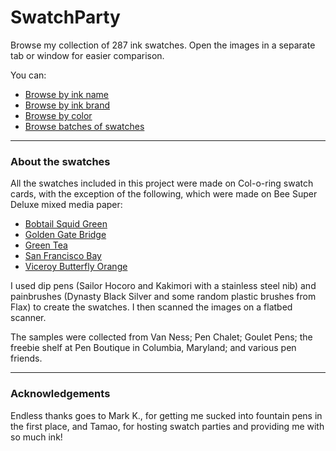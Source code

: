 
# SwatchParty

Browse my collection of 287 ink swatches. Open the images in a separate tab or window for easier comparison.

You can:

* [Browse by ink name](SearchByInkName.md)
* [Browse by ink brand](SearchByInkBrand.md)
* [Browse by color](SearchByColorCategory.md)
* [Browse batches of swatches](SwatchPages)

***

### About the swatches

All the swatches included in this project were made on Col-o-ring swatch cards, with the exception of the following, which were made on Bee Super Deluxe mixed media paper:

* [Bobtail Squid Green](https://github.com/feedbackfromalex/SwatchParty/blob/main/SearchSwatches/133.png)
* [Golden Gate Bridge](https://github.com/feedbackfromalex/SwatchParty/blob/main/SearchSwatches/55.png)
* [Green Tea](https://github.com/feedbackfromalex/SwatchParty/blob/main/SearchSwatches/132.png)
* [San Francisco Bay](https://github.com/feedbackfromalex/SwatchParty/blob/main/SearchSwatches/167.png)
* [Viceroy Butterfly Orange](https://github.com/feedbackfromalex/SwatchParty/blob/main/SearchSwatches/64.png)

I used dip pens (Sailor Hocoro and Kakimori with a stainless steel nib) and painbrushes (Dynasty Black Silver and some random plastic brushes from Flax) to create the swatches. I then scanned the images on a flatbed scanner.

The samples were collected from Van Ness; Pen Chalet; Goulet Pens; the freebie shelf at Pen Boutique in Columbia, Maryland; and various pen friends.

***

### Acknowledgements

Endless thanks goes to Mark K., for getting me sucked into fountain pens in the first place, and Tamao, for hosting swatch parties and providing me with so much ink!
